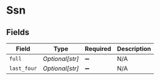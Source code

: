 # Ssn


## Fields

| Field              | Type               | Required           | Description        |
| ------------------ | ------------------ | ------------------ | ------------------ |
| `full`             | *Optional[str]*    | :heavy_minus_sign: | N/A                |
| `last_four`        | *Optional[str]*    | :heavy_minus_sign: | N/A                |